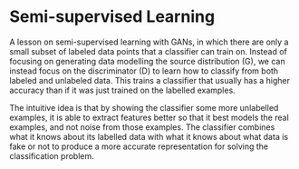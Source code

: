# Semi-supervised Learning

A lesson on semi-supervised learning with GANs, in which there are only a small subset of labeled data points that a classifier can train on. Instead of focusing on generating data modelling the source distribution (G), we can instead focus on the discriminator (D) to learn how to classify from both labeled and unlabeled data. This trains a classifier that usually has a higher accuracy than if it was just trained on the labelled examples.

The intuitive idea is that by showing the classifier some more unlabelled examples, it is able to extract features better so that it best models the real examples, and not noise from those examples. The classifier combines what it knows about its labelled data with what it knows about what data is fake or not to produce a more accurate representation for solving the classification problem.
